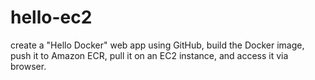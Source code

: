 # hello-ec2
create a "Hello Docker" web app using GitHub, build the Docker image, push it to Amazon ECR, pull it on an EC2 instance, and access it via browser.
